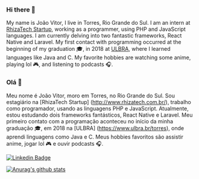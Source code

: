 ### Hi there 👋

<!--
**joaovitorleffa/joaovitorleffa** is a ✨ _special_ ✨ repository because its `README.md` (this file) appears on your GitHub profile. -->

My name is João Vitor, I live in Torres, Rio Grande do Sul. I am an intern at [RhizaTech Startup](http://www.rhizatech.com.br/), working as a programmer, using PHP and JavaScript languages. I am currently delving into two fantastic frameworks, React Native and Laravel. My first contact with programming occurred at the beginning of my graduation :mortar_board:, in 2018 at [ULBRA](https://www.ulbra.br/torres), where I learned languages ​​like Java and C.
My favorite hobbies are watching some anime, playing lol :video_game:, and listening to podcasts :headphones:.

### Olá 👋

Meu nome é João Vitor, moro em Torres, no Rio Grande do Sul. Sou estagiário na [RhizaTech Startup] (http://www.rhizatech.com.br/), trabalho como programador, usando as linguagens PHP e JavaScript. Atualmente, estou estudando dois frameworks fantásticos, React Native e Laravel. Meu primeiro contato com a programação aconteceu no início da minha graduação :mortar_board:, em 2018 na [ULBRA] (https://www.ulbra.br/torres), onde aprendi linguagens como Java e C.
Meus hobbies favoritos são assistir anime, jogar lol :video_game: e ouvir podcasts :headphones:.

[![Linkedin Badge](https://img.shields.io/badge/-LinkedIn-blue?style=flat-square&logo=Linkedin&logoColor=white&link=https://www.linkedin.com/in/jo%C3%A3o-vitor-lumertz-a50126181/)](https://www.linkedin.com/in/jo%C3%A3o-vitor-lumertz-a50126181/)

[![Anurag's github stats](https://github-readme-stats.vercel.app/api?username=joaovitorleffa&show_icons=true&theme=dracula)](https://github.com/anuraghazra/github-readme-stats)

